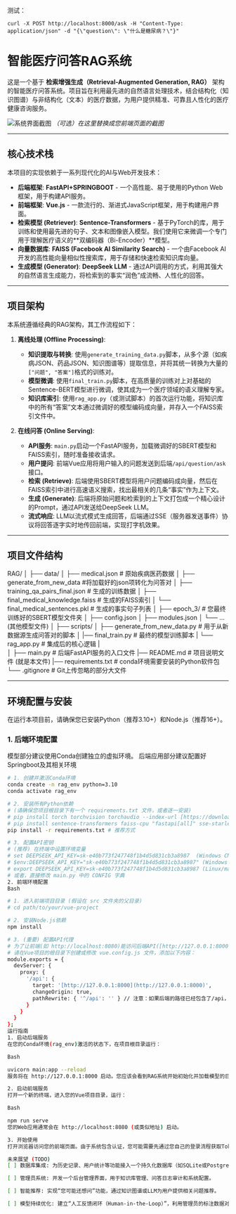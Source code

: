测试：

```
curl -X POST http://localhost:8000/ask -H "Content-Type: application/json" -d "{\"question\": \"什么是糖尿病？\"}"
```
# 智能医疗问答RAG系统

这是一个基于 **检索增强生成（Retrieval-Augmented Generation, RAG）** 架构的智能医疗问答系统。项目旨在利用最先进的自然语言处理技术，结合结构化（知识图谱）与非结构化（文本）的医疗数据，为用户提供精准、可靠且人性化的医疗健康咨询服务。

![系统界面截图](https://i.imgur.com/your-screenshot-url.png)
*（可选）在这里替换成您前端页面的截图*

-----

## 核心技术栈

本项目的实现依赖于一系列现代化的AI与Web开发技术：

  * **后端框架**: **FastAPI+SPRINGBOOT** - 一个高性能、易于使用的Python Web框架，用于构建API服务。
  * **前端框架**: **Vue.js** - 一款流行的、渐进式JavaScript框架，用于构建用户界面。
  * **检索模型 (Retriever)**: **Sentence-Transformers** - 基于PyTorch的库，用于训练和使用最先进的句子、文本和图像嵌入模型。我们使用它来微调一个专门用于理解医疗语义的\*\*双编码器（Bi-Encoder）\*\*模型。
  * **向量数据库**: **FAISS (Facebook AI Similarity Search)** - 一个由Facebook AI开发的高性能向量相似性搜索库，用于存储和快速检索知识库向量。
  * **生成模型 (Generator)**: **DeepSeek LLM** - 通过API调用的方式，利用其强大的自然语言生成能力，将检索到的事实“润色”成流畅、人性化的回答。

-----

## 项目架构

本系统遵循经典的RAG架构，其工作流程如下：

1.  **离线处理 (Offline Processing)**:

      * **知识提取与转换**: 使用`generate_training_data.py`脚本，从多个源（如疾病JSON、药品JSON、知识图谱等）提取信息，并将其统一转换为大量的`["问题", "答案"]`格式的训练对。
      * **模型微调**: 使用`final_train.py`脚本，在高质量的训练对上对基础的Sentence-BERT模型进行微调，使其成为一个医疗领域的语义理解专家。
      * **知识库索引**: 使用`rag_app.py`（或测试脚本）的首次运行功能，将知识库中的所有“答案”文本通过微调好的模型编码成向量，并存入一个FAISS索引文件中。

2.  **在线问答 (Online Serving)**:

      * **API服务**: `main.py`启动一个FastAPI服务，加载微调好的SBERT模型和FAISS索引，随时准备接收请求。
      * **用户提问**: 前端Vue应用将用户输入的问题发送到后端`/api/question/ask`接口。
      * **检索 (Retrieve)**: 后端使用SBERT模型将用户问题编码成向量，然后在FAISS索引中进行高速语义搜索，找出最相关的几条“事实”作为上下文。
      * **生成 (Generate)**: 后端将原始问题和检索到的上下文打包成一个精心设计的Prompt，通过API发送给DeepSeek LLM。
      * **流式响应**: LLM以流式模式生成回答，后端通过SSE（服务器发送事件）协议将回答逐字实时地传回前端，实现打字机效果。

-----

## 项目文件结构

RAG/
│
├── data/
│   ├── medical.json           # 原始疾病医药数据
│   ├── generate_from_new_data #将加载好的json项转化为问答对
│   ├── training_qa_pairs_final.json # 生成的训练数据
│   ├── final_medical_knowledge.faiss # 生成的FAISS索引
│   └── final_medical_sentences.pkl # 生成的事实句子列表
│
├── epoch_3/                    # 您最终训练好的SBERT模型文件夹
│   ├── config.json
│   ├── modules.json
│   └── ... (其他模型文件)
│
├── scripts/
│   ├── generate_from_new_data.py # 用于从新数据源生成问答对的脚本
│   |── final_train.py            # 最终的模型训练脚本
|   └── rag_app.py                # 集成后的核心逻辑
|   
│
├── main.py                     # 后端FastAPI服务的入口文件
|── README.md                   # 项目说明文件 (就是本文件)
|── requirements.txt            # conda环境需要安装的Python软件包
└── .gitignore                  # Git上传忽略的部分大文件


-----

## 环境配置与安装

在运行本项目前，请确保您已安装Python（推荐3.10+）和Node.js（推荐16+）。

### 1\. 后端环境配置
模型部分建议使用Conda创建独立的虚拟环境。
后端应用部分建议配置好Springboot及其相关环境
```bash
# 1. 创建并激活Conda环境
conda create -n rag_env python=3.10
conda activate rag_env

# 2. 安装所有Python依赖
# (请确保您项目根目录下有一个 requirements.txt 文件，或者逐一安装)
# pip install torch torchvision torchaudio --index-url [https://download.pytorch.org/whl/cu121](https://download.pytorch.org/whl/cu121)
# pip install sentence-transformers faiss-cpu "fastapi[all]" sse-starlette "python-jose[cryptography]" openai
pip install -r requirements.txt # 推荐方式

# 3. 配置API密钥
# (推荐) 在终端中设置环境变量
# set DEEPSEEK_API_KEY=sk-e40b773f247748f1b4d5d831cb3a8987  (Windows CMD)
# $env:DEEPSEEK_API_KEY="sk-e40b773f247748f1b4d5d831cb3a8987" (Windows PowerShell)
# export DEEPSEEK_API_KEY=sk-e40b773f247748f1b4d5d831cb3a8987 (Linux/macOS)
# 或者，直接修改 main.py 中的 CONFIG 字典
2. 前端环境配置
Bash

# 1. 进入前端项目目录 (假设在 src 文件夹的父目录)
# cd path/to/your/vue-project

# 2. 安装Node.js依赖
npm install

# 3. (重要) 配置API代理
# 为了让前端(如 http://localhost:8080)能访问后端API([http://127.0.0.1:8000](http://127.0.0.1:8000))而不产生跨域问题，
# 请在Vue项目的根目录下创建或修改 vue.config.js 文件，添加以下内容：
module.exports = {
  devServer: {
    proxy: {
      '/api': {
        target: '[http://127.0.0.1:8000](http://127.0.0.1:8000)',
        changeOrigin: true,
        pathRewrite: { '^/api': '' } // 注意：如果后端的路径已经包含了/api，这里可能需要调整
      }
    }
  }
};
运行指南
1. 启动后端服务
在您的Conda环境(rag_env)激活的状态下，在项目根目录运行：

Bash

uvicorn main:app --reload
服务将在 http://127.0.0.1:8000 启动。您应该会看到RAG系统开始初始化并加载模型的日志。

2. 启动前端服务
打开一个新的终端，进入您的Vue项目目录，运行：

Bash

npm run serve
您的Web应用通常会在 http://localhost:8080 (或类似地址) 启动。

3. 开始使用
打开浏览器访问您的前端页面。由于系统包含认证，您可能需要先通过您自己的登录流程获取Token，或者在开发者工具中手动设置一个用于测试的Token。之后，您就可以开始与您的智能医疗问答系统对话了！

未来展望 (TODO)
[ ] 数据库集成: 为历史记录、用户统计等功能接入一个持久化数据库（如SQLite或PostgreSQL）。

[ ] 管理员系统: 开发一个后台管理界面，用于知识库管理、问答日志审计和系统配置。

[ ] 智能推荐: 实现“您可能还想问”功能，通过知识图谱或LLM为用户提供相关问题推荐。

[ ] 模型持续优化: 建立“人工反馈闭环（Human-in-the-Loop）”，利用管理员的标注数据对SBERT模型进行增量微调。
